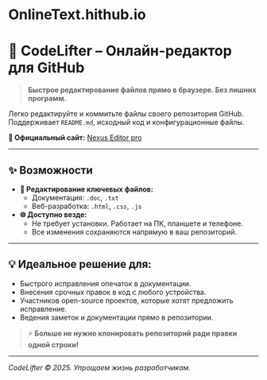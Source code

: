 # OnlineText.hithub.io
# 🚀 CodeLifter – Онлайн-редактор для GitHub

> **Быстрое редактирование файлов прямо в браузере. Без лишних программ.**

Легко редактируйте и коммитьте файлы своего репозитория GitHub. Поддерживает `README.md`, исходный код и конфигурационные файлы.

**🔗 Официальный сайт:** [Nexus Editor pro](hhttps://yukiet8.github.io/OnlineText.hithub.io/)

---

## ✨ Возможности

*   **📝 Редактирование ключевых файлов:**
    *   Документация: `.doc`, `.txt`
    *   Веб-разработка: `.html`, `.css`, `.js`
*   **🌐 Доступно везде:**
    *   Не требует установки. Работает на ПК, планшете и телефоне.
    *   Все изменения сохраняются напрямую в ваш репозиторий.

---

## 💡 Идеальное решение для:

*   Быстрого исправления опечаток в документации.
*   Внесения срочных правок в код с любого устройства.
*   Участников open-source проектов, которые хотят предложить исправление.
*   Ведения заметок и документации прямо в репозитории.

> ⚡ **Больше не нужно клонировать репозиторий ради правки одной строки!**

---

*CodeLifter © 2025. Упрощаем жизнь разработчикам.*
